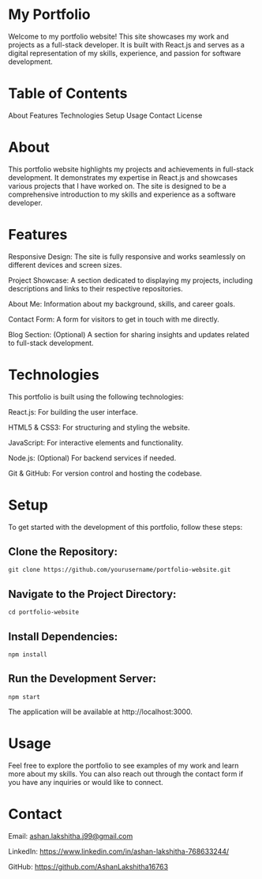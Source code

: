# My Portfolio
Welcome to my portfolio website! This site showcases my work and projects as a full-stack developer. It is built with React.js and serves as a digital representation of my skills, experience, and passion for software development.

# Table of Contents

About
Features
Technologies
Setup
Usage
Contact
License

# About
This portfolio website highlights my projects and achievements in full-stack development. It demonstrates my expertise in React.js and showcases various projects that I have worked on. The site is designed to be a comprehensive introduction to my skills and experience as a software developer.

# Features
Responsive Design: The site is fully responsive and works seamlessly on different devices and screen sizes.

Project Showcase: A section dedicated to displaying my projects, including descriptions and links to their respective repositories.

About Me: Information about my background, skills, and career goals.

Contact Form: A form for visitors to get in touch with me directly.

Blog Section: (Optional) A section for sharing insights and updates related to full-stack development.

# Technologies
This portfolio is built using the following technologies:

React.js: For building the user interface.

HTML5 & CSS3: For structuring and styling the website.
    
JavaScript: For interactive elements and functionality.
    
Node.js: (Optional) For backend services if needed.
   
Git & GitHub: For version control and hosting the codebase.

# Setup
To get started with the development of this portfolio, follow these steps:

## Clone the Repository:

    git clone https://github.com/yourusername/portfolio-website.git

## Navigate to the Project Directory:
    cd portfolio-website

## Install Dependencies:
    npm install

## Run the Development Server:
    npm start

The application will be available at http://localhost:3000.

# Usage
Feel free to explore the portfolio to see examples of my work and learn more about my skills. You can also reach out through the contact form if you have any inquiries or would like to connect.

# Contact

Email: ashan.lakshitha.j99@gmail.com

LinkedIn: https://www.linkedin.com/in/ashan-lakshitha-768633244/

GitHub: https://github.com/AshanLakshitha16763